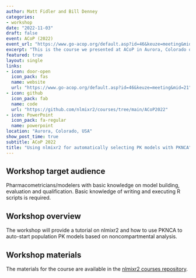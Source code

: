 ```yaml
---
author: Matt Fidler and Bill Denney
categories:
- workshop
date: "2022-11-03"
draft: false
event: ACoP (2022)
event_url: "https://www.go-acop.org/default.asp?id=46&keuze=meeting&mid=21"
excerpt: "This is the course we presented at ACoP in Aurora, Colorado on 4 November 2022."
featured: true
layout: single
links:
- icon: door-open
  icon_pack: fas
  name: website
  url: "https://www.go-acop.org/default.asp?id=46&keuze=meeting&mid=21"
- icon: github
  icon_pack: fab
  name: code
  url: "https://github.com/nlmixr2/courses/tree/main/ACoP2022"
- icon: PowerPoint
  icon_pack: fa-regular
  name: powerpoint
location: "Aurora, Colorado, USA"
show_post_time: true
subtitle: ACoP 2022
title: "Using nlmixr2 for automatically selecting PK models with PKNCA"
---
```


## Workshop target audience

Pharmacometricians/modelers with basic knowledge on model building,
evaluation and qualification. Basic knowledge of writing and executing
R scripts is required.

## Workshop overview

The workshop will provide a tutorial on nlmixr2 and how to use PKNCA
to auto-start population PK models based on noncompartmental analysis.

## Workshop materials

The materials for the course are available in the [nlmixr2 courses repository](https://github.com/nlmixr2/courses/blob/main/ACoP2022/).




